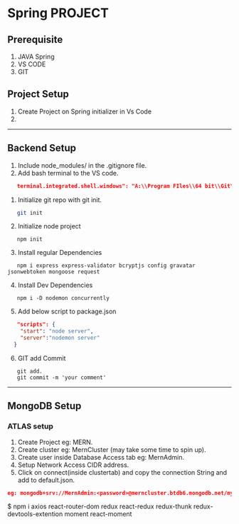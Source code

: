 # **Spring PROJECT**

## Prerequisite
1. JAVA Spring
2. VS CODE
3. GIT

## Project Setup
1. Create Project on Spring initializer in Vs Code
2. 


___
## Backend Setup
1. Include node_modules/ in the .gitignore file.
2. Add bash terminal to the VS code.
```JSON
   terminal.integrated.shell.windows": "A:\\Program FIles\\64 bit\\Git\\bin\\bash.exe"
```
1. Initialize git repo with git init.  
```BASH
   git init
```
2. Initialize node project
```NODE
   npm init
```
3. Install regular Dependencies
```NODE
   npm i express express-validator bcryptjs config gravatar jsonwebtoken mongoose request
```
4. Install Dev Dependencies
```NODE
   npm i -D nodemon concurrently
```
5. Add below script to package.json
```JSON
   "scripts": {
    "start": "node server",
    "server":"nodemon server"
  }
```
6. GIT add Commit
```GIT
   git add.
   git commit -m 'your comment'
```
___
## MongoDB Setup
### ATLAS setup
1. Create Project eg: MERN.
2. Create cluster eg: MernCluster (may take some time to spin up).
3. Create user inside Database Access tab eg: MernAdmin.
4. Setup Network Access CIDR address.
5. Click on connect(inside clustertab) and copy the connection String and add to default.json.
 ```JSON
 eg: mongodb+srv://MernAdmin:<password>@merncluster.btdb6.mongodb.net/myFirstDatabase?retryWrites=true&w=majority
 ```

 $ npm i axios react-router-dom redux react-redux redux-thunk redux-devtools-extention moment react-moment